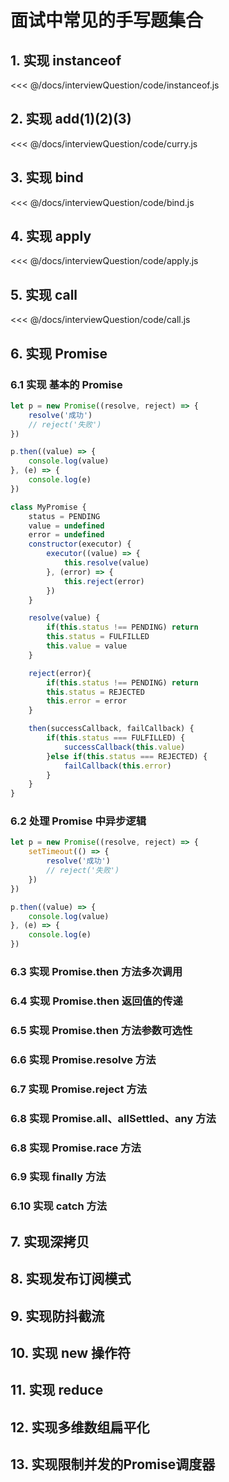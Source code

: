 # 面试中常见的手写题集合

## 1. 实现 instanceof
<<< @/docs/interviewQuestion/code/instanceof.js


## 2. 实现 add(1)(2)(3)
<<< @/docs/interviewQuestion/code/curry.js

## 3. 实现 bind
<<< @/docs/interviewQuestion/code/bind.js

## 4. 实现 apply
<<< @/docs/interviewQuestion/code/apply.js

## 5. 实现 call
<<< @/docs/interviewQuestion/code/call.js

## 6. 实现 Promise

### 6.1 实现 基本的 Promise 
```js
let p = new Promise((resolve, reject) => {
    resolve('成功')
    // reject('失败')
})

p.then((value) => {
    console.log(value)
}, (e) => {
    console.log(e)
})
```

```js
class MyPromise {
    status = PENDING
    value = undefined
    error = undefined
    constructor(executor) {
        executor((value) => {
            this.resolve(value)
        }, (error) => {
            this.reject(error)
        })
    }

    resolve(value) {
        if(this.status !== PENDING) return
        this.status = FULFILLED
        this.value = value
    }

    reject(error){
        if(this.status !== PENDING) return
        this.status = REJECTED
        this.error = error
    }

    then(successCallback, failCallback) {
        if(this.status === FULFILLED) {
            successCallback(this.value)
        }else if(this.status === REJECTED) {
            failCallback(this.error)
        }
    }
}
```

### 6.2 处理 Promise 中异步逻辑
```js
let p = new Promise((resolve, reject) => {
    setTimeout(() => {
        resolve('成功')
        // reject('失败')
    })
})

p.then((value) => {
    console.log(value)
}, (e) => {
    console.log(e)
})
```

### 6.3 实现 Promise.then 方法多次调用

### 6.4 实现 Promise.then 返回值的传递

### 6.5 实现 Promise.then 方法参数可选性

### 6.6 实现 Promise.resolve 方法

### 6.7 实现 Promise.reject 方法

### 6.8 实现 Promise.all、allSettled、any 方法

### 6.8 实现 Promise.race 方法

### 6.9 实现 finally 方法

### 6.10 实现 catch 方法


## 7. 实现深拷贝

## 8. 实现发布订阅模式

## 9. 实现防抖截流

## 10. 实现 new 操作符

## 11. 实现 reduce

## 12. 实现多维数组扁平化

## 13. 实现限制并发的Promise调度器
